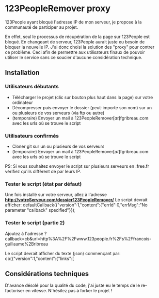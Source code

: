 # 123PeopleRemover proxy #

123People ayant bloqué l'adresse IP de mon serveur, je propose à la communauté de participer au projet. 

En effet, seul le processus de récupération de la page sur 123People est bloqué. En changeant de serveur, 123People aurait juste eu besoin de bloquer la nouvelle IP. 
J'ai donc choisi la solution des "proxy" pour contrer ce problème. Ceci afin de permettre aux utilisateurs finaux de pouvoir utiliser le service sans ce soucier d'aucune considération technique. 

## Installation ##

### Utilisateurs débutants ###
* Télécharger le projet (clic sur bouton plus haut dans la page) sur votre ordinateur
* Décompresser puis envoyer le dossier (peut-importe son nom) sur un ou plusieurs de vos serveurs (via ftp ou autre)
* (temporaire) Envoyer un mail à 123PeopleRemover[_at_]fgribreau.com avec les urls où se trouve le script

### Utilisateurs confirmés ###

* Cloner git sur un ou plusieurs de vos serveurs
* (temporaire) Envoyer un mail à 123PeopleRemover[_at_]fgribreau.com avec les urls où se trouve le script

PS: Si vous souhaitez envoyer le script sur plusieurs serveurs en .free.fr vérifiez qu'ils diffèrent de par leurs IP.

### Tester le script (état par défaut) ###

Une fois installé sur votre serveur, allez à l'adresse __http://votreServeur.com/dossier123PeopleRemover/__
Le script devrait afficher:
	defaultCallback({"version":1,"content":{"errId":0,"errMsg":"No parameter \"callback\" specified"}});

### Tester le script (partie 2) ###

Ajoutez à l'adresse
	?callback=cb&url=http%3A%2F%2Fwww.123people.fr%2Fs%2Ffrancois-guillaume%2Bribreau

Le script devrait afficher du texte (json) commençant par:
	cb({"version":1,"content":{"links":[


## Considérations techniques ##

D'avance désolé pour la qualité du code, j'ai juste eu le temps de le re-factoriser en vitesse. 
N'hésitez pas à forker le projet !